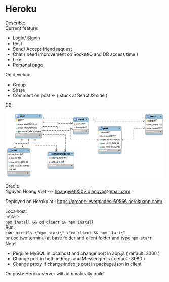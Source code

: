 # Heroku
Describe:  
Current feature:  
- Login/ Signin  
- Post  
- Send/ Accept friend request  
- Chat ( need improvement on SocketIO and DB access time )  
- Like  
- Personal page

On develop:  
- Group  
- Share  
- Comment on post <- ( stuck at ReactJS side )

DB:  

![DB](DB.png)

Credit:  
Nguyen Hoang Viet --- hoangviet0502.giangvo@gmail.com  

Deployed on Heroku at : https://arcane-everglades-60566.herokuapp.com/  

Localhost:  
Install:  
`npm install && cd client && npm install`  
Run:  
`concurrently \"npm start\" \"cd client && npm start\"`  
or use two terminal at base folder and client folder and type `npm start`  
Note:  
- Require MySQL in localhost and change port in app.js ( default: 3306 )  
- Change port in both index.js and Messenger.js ( default: 8080 )  
- Change proxy if change index.js port in package.json in client

On push: Heroku server will automatically build

